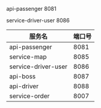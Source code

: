 api-passenger 8081

service-driver-user 8086

| 服务名                 | 端口号  |
|---------------------|------|
| api-passenger       | 8081 |
| service-map         | 8085 |
| service-driver-user | 8086 |
| api-boss            | 8087 |
| api-driver          | 8088 |
| service-order       | 8007 |